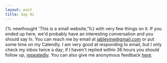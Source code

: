 ```yaml
---
layout: post
title: Say Hi
---
```

{% newthought 'This is a small website,'%} with very few things on it. If you ended up here, we'd probably have an interesting conversation and you should say hi. You can reach me by email at <a href="mailto:jablevine@gmail.com">jablevine@gmail.com</a> or put some time on my Calendly. I am very good at responding to email, but I only check my inbox twice a day; if I haven't replied within 36 hours you should follow up, [repeatedly](https://guzey.com/follow-up/). You can also give me anonymous feedback [here](https://www.admonymous.co/jablevine).


<br>

<!-- Calendly inline widget begin -->
<div class="calendly-inline-widget" data-url="https://calendly.com/jablevine?hide_gdpr_banner=1" style="min-width:220px;height:650px;"></div>
<script type="text/javascript" src="https://assets.calendly.com/assets/external/widget.js" async></script>
<!-- Calendly inline widget end -->
